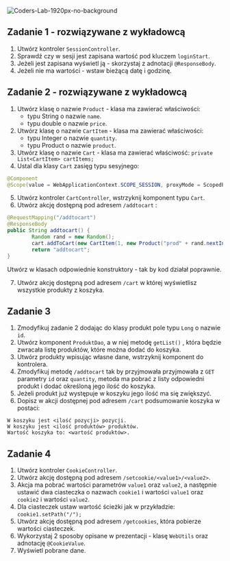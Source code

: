 ![Coders-Lab-1920px-no-background](https://user-images.githubusercontent.com/152855/73064373-5ed69780-3ea1-11ea-8a71-3d370a5e7dd8.png)



## Zadanie 1 - rozwiązywane z wykładowcą

1. Utwórz kontroler `SessionController`.
2. Sprawdź czy w sesji jest zapisana wartość pod kluczem  `loginStart`.
3. Jeżeli jest zapisana wyświetl ją - skorzystaj z adnotacji `@ResponseBody`.
4. Jeżeli nie ma wartości - wstaw bieżącą datę i godzinę.



## Zadanie 2 - rozwiązywane z wykładowcą

1. Utwórz klasę o nazwie `Product` - klasa ma zawierać właściwości:
    - typu String o nazwie `name`.
    - typu double o nazwie `price`.
2. Utwórz klasę o nazwie `CartItem` - klasa ma zawierać właściwości:
    - typu Integer o nazwie `quantity`.
    - typu Product o nazwie `product`.
3. Utwórz klasę o nazwie `Cart` - klasa ma zawierać właściwość:
    `private List<CartItem> cartItems;`
4. Ustal dla klasy `Cart` zasięg typu sesyjnego:
```java
@Component
@Scope(value = WebApplicationContext.SCOPE_SESSION, proxyMode = ScopedProxyMode.TARGET_CLASS)       
``` 
5. Utwórz kontroler `CartController`, wstrzyknij komponent typu `Cart`.
6. Utwórz akcję dostępną pod adresem `/addtocart` :
````java
@RequestMapping("/addtocart")
@ResponseBody
public String addtocart() {
        Random rand = new Random();
        cart.addToCart(new CartItem(1, new Product("prod" + rand.nextInt(10), rand.nextDouble())));
        return "addtocart";
}
````
Utwórz w klasach odpowiednie konstruktory - tak by kod działał poprawnie.

7. Utwórz akcję dostępną pod adresem `/cart` w której wyświetlisz wszystkie produkty z koszyka.



## Zadanie 3

1. Zmodyfikuj zadanie 2 dodając do klasy produkt pole typu `Long` o nazwie `id`.
2. Utwórz komponent `ProduktDao`, a w niej metodę `getList()` , która będzie zwracała listę produktów, które można dodać do koszyka. 
3. Utwórz produkty wpisując własne dane, wstrzyknij komponent do kontrolera.
3. Zmodyfikuj metodę `/addtocart` tak by przyjmowała przyjmowała z `GET` parametry `id` oraz `quantity`, metoda ma pobrać z listy odpowiedni produkt i dodać określoną jego ilość do koszyka.
4. Jeżeli produkt już występuje w koszyku jego ilość ma się zwiększyć.
5. Dopisz w akcji dostępnej pod adresem `/cart` podsumowanie koszyka w postaci:
````
W koszyku jest <ilość pozycji> pozycji.
W koszyku jest <ilość produktów> produktów.
Wartość koszyka to: <wartość produktów>.
````


## Zadanie 4

1. Utwórz kontroler `CookieController`.
2. Utwórz akcję dostępną pod adresem `/setcookie/<value1>/<value2>`.  
3. Akcja ma pobrać wartości parametrów `value1` oraz `value2`, a następnie ustawić 
dwa ciasteczka o nazwach `cookie1` i wartości `value1` oraz `cookie2` i wartości `value2`. 
4. Dla ciasteczek ustaw wartość ścieżki jak w przykładzie: `cookie1.setPath("/");`
5. Utwórz akcję dostępną pod adresem `/getcookies`, która pobierze wartości ciasteczek.
6. Wykorzystaj 2 sposoby opisane w prezentacji - klasę `WebUtils` oraz adnotację `@CookieValue`.
7. Wyświetl pobrane dane.

